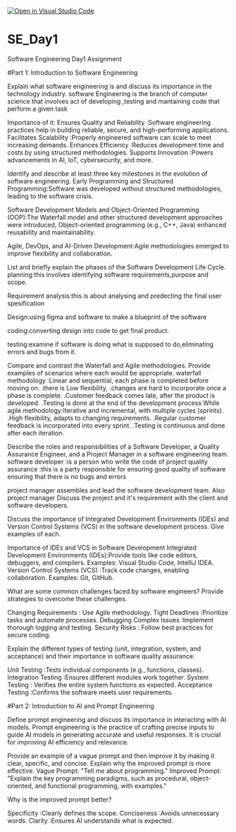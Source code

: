 [![Open in Visual Studio Code](https://classroom.github.com/assets/open-in-vscode-2e0aaae1b6195c2367325f4f02e2d04e9abb55f0b24a779b69b11b9e10269abc.svg)](https://classroom.github.com/online_ide?assignment_repo_id=18415571&assignment_repo_type=AssignmentRepo)
# SE_Day1
Software Engineering Day1 Assignment

#Part 1: Introduction to Software Engineering

Explain what software engineering is and discuss its importance in the technology industry.
software Engineering is the branch of computer science that involves  act of developing ,testing and mantaining code that perform a given task

Importance of it:
Ensures Quality and Reliability :Software engineering practices help in building reliable, secure, and high-performing applications.
Facilitates Scalability :Properly engineered software can scale to meet increasing demands.
Enhances Efficiency :Reduces development time and costs by using structured methodologies.
Supports Innovation :Powers advancements in AI, IoT, cybersecurity, and more.


Identify and describe at least three key milestones in the evolution of software engineering.
 Early Programming and Structured Programming:Software was developed without structured methodologies, leading to the software crisis.
 
 Software Development Models and Object-Oriented Programming (OOP):The Waterfall model and other structured development approaches were introduced,
Object-oriented programming (e.g., C++, Java) enhanced reusability and maintainability.

Agile, DevOps, and AI-Driven Development:Agile methodologies emerged to improve flexibility and collaboration.
 


List and briefly explain the phases of the Software Development Life Cycle.
planning:this involves identifying software requirements,purpose and scope.

Requirement analysis:this is about analysing and predecting the final user spesification

Design:using figma and software to make a blueprint of the software

coding:converting design into code to get final product.

testing:examine if software is doing what is supposed to do,eliminating errors and bugs from it.


Compare and contrast the Waterfall and Agile methodologies. Provide examples of scenarios where each would be appropriate.
waterfall methodology :Linear and sequential, each phase is completed before moving on. 
.there is Low flexibility,
 .changes are hard to incorporate once a phase is complete.
.Customer feedback comes late, after the product is developed.
.Testing is done at the end of the development process
    While
    agile methodology:Iterative and incremental, with multiple cycles (sprints). 
.High flexibility, adapts to changing requirements. 
.Regular customer feedback is incorporated into every sprint. 
.Testing is continuous and done after each iteration.



Describe the roles and responsibilities of a Software Developer, a Quality Assurance Engineer, and a Project Manager in a software engineering team.
software developer :is a person who write the code of project 
quality assurance :this is a party responsible for ensuring good quality of software ensuring that there is no bugs and errors 

project manager  assembles and lead the software development team.
 Also project manager Discuss the project and it's requirement with the client and software developers.


Discuss the importance of Integrated Development Environments (IDEs) and Version Control Systems (VCS) in the software development process. Give examples of each.

Importance of IDEs and VCS in Software Development
Integrated Development Environments (IDEs):Provide tools like code editors, debuggers, and compilers. 
Examples: Visual Studio Code, IntelliJ IDEA.
Version Control Systems (VCS) :Track code changes, enabling collaboration.
Examples: Git, GitHub.

What are some common challenges faced by software engineers? Provide strategies to overcome these challenges.

Changing Requirements : Use Agile methodology.
Tight Deadlines :Prioritize tasks and automate processes.
Debugging Complex Issues :Implement thorough logging and testing.
Security Risks : Follow best practices for secure coding.

Explain the different types of testing (unit, integration, system, and acceptance) and their importance in software quality assurance.

Unit Testing :Tests individual components (e.g., functions, classes).
Integration Testing :Ensures different modules work together.
System Testing : Verifies the entire system functions as expected.
Acceptance Testing :Confirms the software meets user requirements.


#Part 2: Introduction to AI and Prompt Engineering


Define prompt engineering and discuss its importance in interacting with AI models.
Prompt engineering is the practice of crafting precise inputs to guide AI models in generating accurate and useful responses. It is crucial for improving AI efficiency and relevance.

Provide an example of a vague prompt and then improve it by making it clear, specific, and concise. Explain why the improved prompt is more effective.
Vague Prompt: "Tell me about programming."
Improved Prompt: "Explain the key programming paradigms, such as procedural, object-oriented, and functional programming, with examples."

Why is the improved prompt better?

Specificity :Clearly defines the scope.
Conciseness :Avoids unnecessary words.
Clarity :Ensures AI understands what is expected.

